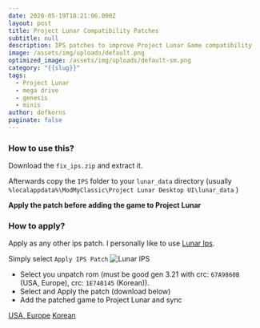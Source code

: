 ```yaml
---
date: 2020-05-19T18:21:06.000Z
layout: post
title: Project Lunar Compatibility Patches
subtitle: null
description: IPS patches to improve Project Lunar Game compatibility
image: /assets/img/uploads/default.png
optimized_image: /assets/img/uploads/default-sm.png
category: "{{slug}}"
tags:
  - Project Lunar
  - mega drive
  - genesis
  - minis
author: defkorns
paginate: false
---
```

### How to use this?

Download the `fix_ips.zip` and extract it. 



Afterwards copy the `IPS` folder to your `lunar_data` directory (usually `%localappdata%\ModMyClassic\Project Lunar Desktop UI\lunar_data` )



**Apply the patch before adding the game to Project Lunar**

### How to apply?

Apply as any other ips patch. I personally like to use [Lunar Ips](https://www.romhacking.net/utilities/240/).

Simply select `Apply IPS Patch` ![Lunar IPS](https://www.romhacking.net/utilities/screenshots/240screenshot1.gif)

* Select you unpatch rom (must be good gen 3.21 with crc: `67A9860B` (USA, Europe), crc: `1E740145` (Korean)).
* Select and Apply the patch (download below)
* Add the patched game to Project Lunar and sync

<div class="download-section">
<a href="https://github.com/DefKorns/defkorns.github.io/raw/master/assets/Desert%20Strike%20-%20Return%20to%20the%20Gulf%20(UE)%20%5B!%5D.ips" class="btn btn-darkred" role="button">USA, Europe</a> <a href="https://github.com/DefKorns/defkorns.github.io/raw/master/assets/Desert%20Strike%20-%20Return%20to%20the%20Gulf%20(K).ips" class="btn btn-darkred" role="button">Korean</a>
</div>